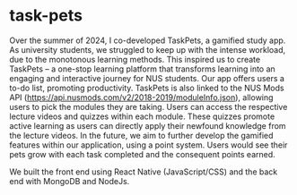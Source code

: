 # task-pets
Over the summer of 2024, I co-developed TaskPets, a gamified study app. As university students, we struggled to keep up with the intense workload, due to the monotonous learning methods. This inspired us to create TaskPets – a one-stop learning platform that transforms learning into an engaging and interactive journey for NUS students. Our app offers users a to-do list, promoting productivity. TaskPets is also linked to the NUS Mods API (https://api.nusmods.com/v2/2018-2019/moduleInfo.json), allowing users to pick the modules they are taking. Users can access the respective lecture videos and quizzes within each module. These quizzes promote active learning as users can directly apply their newfound knowledge from the lecture videos. In the future, we aim to further develop the gamified features within our application, using a point system. Users would see their pets grow with each task completed and the consequent points earned. 

We built the front end using React Native (JavaScript/CSS) and the back end with MongoDB and NodeJs.
